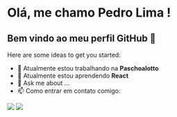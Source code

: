 # Olá, me chamo Pedro Lima ! 
## Bem vindo ao meu perfil GitHub 👋

Here are some ideas to get you started:

- 🔭 Atualmente estou trabalhando na **Paschoalotto**
- 🌱 Atualmente estou aprendendo **React**
- 💬 Ask me about ...
- 📫 Como entrar em contato comigo: <br>
<div>
<a style="margin" href="https://instagram.com/pedro.llma/" target="_blank"><img loading="lazy" src="https://img.shields.io/badge/-Instagram-%23E4405F?style=for-the-badge&logo=instagram&logoColor=white" target="_blank"></a>
<a href="https://www.linkedin.com/in/pedro-faria-de-lima-432162202/" target="_blank"><img loading="lazy" src="https://img.shields.io/badge/-LinkedIn-%230077B5?style=for-the-badge&logo=linkedin&logoColor=white" target="_blank"></a>   
</div>


